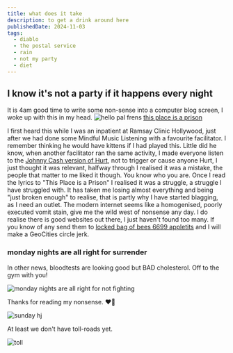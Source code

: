 ```yaml
---
title: what does it take
description: to get a drink around here
publishedDate: 2024-11-03
tags:
  - diablo
  - the postal service
  - rain
  - not my party
  - diet
---
```


## I know it's not a party if it happens every night

It is 4am good time to write some non-sense into a computer blog screen, I woke up with this in my head.
![hello pal frens](@/assets/sundaysperth.jpg)
[this place is a prison](https://youtu.be/NMgoQBHx12g?si=CxLK2YHcDv7mVlaI)

I first heard this while I was an inpatient at Ramsay Clinic Hollywood, just after we had done some Mindful Music Listening with a favourite facilitator. I remember thinking he would have kittens if I had played this. Little did he know, when another facilitator ran the same activity, I made everyone listen to the [Johnny Cash version of Hurt](https://youtu.be/8AHCfZTRGiI?si=o9P6JMmW8yTJJ4RT), not to trigger or cause anyone Hurt, I just thought it was relevant, halfway through I realised it was a mistake, the people that matter to me liked it though. You know who you are.
Once I read the lyrics to "This Place is a Prison" I realised it was a struggle, a struggle I have struggled with.
It has taken me losing almost everything and being "just broken enough" to realise, that is partly why I have started blagging, as I need an outlet.
The modern internet seems like a homogenised, poorly executed vomit stain, give me the wild west of nonsense any day.
I do realise there is good websites out there, I just haven't found too many. If you know of any send them to [locked bag of bees 6699 appletits](mailto:flatlinejim@jraymondt.com) and I will make a GeoCities circle jerk.

### monday nights are all right for surrender

In other news, bloodtests are looking good but BAD cholesterol. Off to the gym with you!

![monday nights are all right for not fighting](@/assets/aahighgatemonday.jpg)

Thanks for reading my nonsense. :heart_on_fire:

![sunday hj](@/assets/sundaynighthjs.jpg)

At least we don't have toll-roads yet.

![toll](@/assets/tollroad.jpg)
